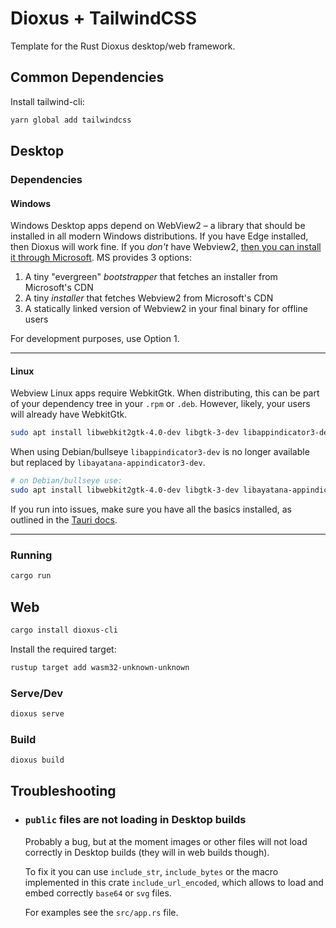 # Dioxus + TailwindCSS
Template for the Rust Dioxus desktop/web framework.

## Common Dependencies
Install tailwind-cli:
```bash
yarn global add tailwindcss
```

## Desktop
### Dependencies
#### Windows

Windows Desktop apps depend on WebView2 – a library that should be installed in all modern Windows distributions. If you have Edge installed, then Dioxus will work fine. If you *don't* have Webview2, [then you can install it through Microsoft](https://developer.microsoft.com/en-us/microsoft-edge/webview2/). MS provides 3 options:

1. A tiny "evergreen" *bootstrapper* that fetches an installer from Microsoft's CDN
2. A tiny *installer* that fetches Webview2 from Microsoft's CDN
3. A statically linked version of Webview2 in your final binary for offline users

For development purposes, use Option 1.

---

#### Linux

Webview Linux apps require WebkitGtk. When distributing, this can be part of your dependency tree in your `.rpm` or `.deb`. However, likely, your users will already have WebkitGtk.

```bash
sudo apt install libwebkit2gtk-4.0-dev libgtk-3-dev libappindicator3-dev
```

When using Debian/bullseye `libappindicator3-dev` is no longer available but replaced by `libayatana-appindicator3-dev`.

```bash
# on Debian/bullseye use:
sudo apt install libwebkit2gtk-4.0-dev libgtk-3-dev libayatana-appindicator3-dev
```

If you run into issues, make sure you have all the basics installed, as outlined in the [Tauri docs](https://tauri.studio/v1/guides/getting-started/prerequisites#setting-up-linux).

---

### Running
```bash
cargo run
```

## Web
```bash
cargo install dioxus-cli
```
Install the required target:

```bash
rustup target add wasm32-unknown-unknown
```
### Serve/Dev
```bash
dioxus serve
```
### Build
```bash
dioxus build
``` 

## Troubleshooting

* ### `public` files are not loading in Desktop builds  

    Probably a bug, but at the moment images or other files will not load correctly in Desktop builds (they will in web builds though).

    To fix it you can use `include_str`, `include_bytes` or the macro implemented in this crate `include_url_encoded`, which allows to load and embed correctly `base64` or `svg` files.

    For examples see the `src/app.rs` file. 